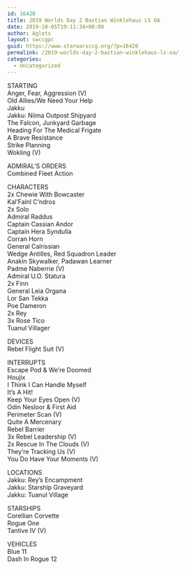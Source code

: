 ```yaml
---
id: 16420
title: 2019 Worlds Day 2 Bastian Winklehaus LS OA
date: 2019-10-05T19:11:34+00:00
author: Aglets
layout: swccgpc
guid: https://www.starwarsccg.org/?p=16420
permalink: /2019-worlds-day-2-bastian-winklehaus-ls-oa/
categories:
  - Uncategorized
---
```

STARTING  
Anger, Fear, Aggression (V)  
Old Allies/We Need Your Help  
Jakku  
Jakku: Niima Outpost Shipyard  
The Falcon, Junkyard Garbage  
Heading For The Medical Frigate  
A Brave Resistance  
Strike Planning  
Wokling (V)

ADMIRAL’S ORDERS  
Combined Fleet Action

CHARACTERS  
2x Chewie With Bowcaster  
Kal’Falnl C’ndros  
2x Solo  
Admiral Raddus  
Captain Cassian Andor  
Captain Hera Syndulla  
Corran Horn  
General Calrissian  
Wedge Antilles, Red Squadron Leader  
Anakin Skywalker, Padawan Learner  
Padme Naberrie (V)  
Admiral U.O. Statura  
2x Finn  
General Leia Organa  
Lor San Tekka  
Poe Dameron  
2x Rey  
3x Rose Tico  
Tuanul Villager

DEVICES  
Rebel Flight Suit (V)

INTERRUPTS  
Escape Pod & We’re Doomed  
Houjix  
I Think I Can Handle Myself  
It’s A Hit!  
Keep Your Eyes Open (V)  
Odin Nesloor & First Aid  
Perimeter Scan (V)  
Quite A Mercenary  
Rebel Barrier  
3x Rebel Leadership (V)  
2x Rescue In The Clouds (V)  
They’re Tracking Us (V)  
You Do Have Your Moments (V)

LOCATIONS  
Jakku: Rey’s Encampment  
Jakku: Starship Graveyard  
Jakku: Tuanul Village

STARSHIPS  
Corellian Corvette  
Rogue One  
Tantive IV (V)

VEHICLES  
Blue 11  
Dash In Rogue 12